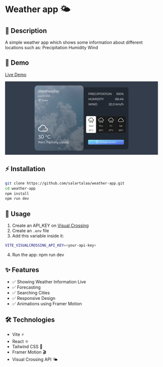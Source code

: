 # Weather app 🌤

## 📖 Description

A simple weather app which shows some information about different locations
such as:
Precipitation
Humidity
Wind

## 🔗 Demo

[Live Demo](https://salartalaa.github.io/weather-app)

![Screenshot](src/assets/screenshot-for-readme.png)

## ⚡ Installation

```bash
git clone https://github.com/salartalaa/weather-app.git
cd weather-app
npm install
npm run dev
```

## 📌 Usage

1. Create an API_KEY on [Visual Crossing](https://www.visualcrossing.com/weather-api)
2. Create an `.env` file
3. Add this variable inside it:

```bash
VITE_VISUALCROSSING_API_KEY=<your-api-key>

```

4. Run the app:
   npm run dev

## ✨ Features

- ✅ Showing Weather Information Live
- ✅ Forecasting
- ✅ Searching Cities
- ✅ Responsive Design
- ✅ Animations using Framer Motion

## 🛠️ Technologies

- Vite ⚡
- React ⚛️
- Tailwind CSS 🎨
- Framer Motion 🎬
- Visual Crossing API 🌤️
